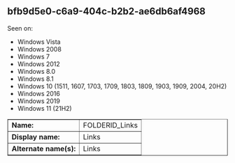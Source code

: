 ## bfb9d5e0-c6a9-404c-b2b2-ae6db6af4968

Seen on:
* Windows Vista
* Windows 2008
* Windows 7
* Windows 2012
* Windows 8.0
* Windows 8.1
* Windows 10 (1511, 1607, 1703, 1709, 1803, 1809, 1903, 1909, 2004, 20H2)
* Windows 2016
* Windows 2019
* Windows 11 (21H2)

<table border="1" class="docutils">
  <tbody>
    <tr>
      <td><b>Name:</b></td>
      <td>FOLDERID_Links</td>
    </tr>
    <tr>
      <td><b>Display name:</b></td>
      <td>Links</td>
    </tr>
    <tr>
      <td><b>Alternate name(s):</b></td>
      <td>Links</td>
    </tr>
  </tbody>
</table>

